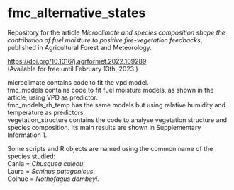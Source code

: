 # fmc_alternative_states

Repository for the article *Microclimate and species composition shape the contribution of fuel
moisture to positive fire-vegetation feedbacks*, published in Agricultural Forest and Meteorology.  
  
https://doi.org/10.1016/j.agrformet.2022.109289  
(Available for free until February 13th, 2023.)  
  
microclimate contains code to fit the vpd model.  
fmc_models contains code to fit fuel moisture models, as shown in the article, using VPD as predictor.  
fmc_models_rh_temp has the same models but using relative humidity and temperature as predictors.  
vegetation_structure contains the code to analyse vegetation structure and species composition. Its main results are shown in Supplementary Information 1.  

Some scripts and R objects are named using the common name of the species studied:  
Cania = *Chusquea culeou*,   
Laura = *Schinus patagonicus*,  
Coihue = *Nothofagus dombeyi*.
